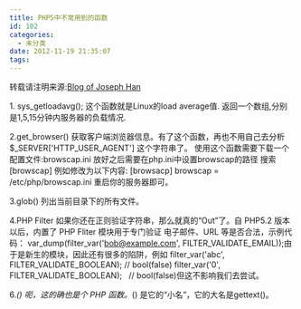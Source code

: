 ```yaml
---
title: PHP5中不常用到的函数
id: 102
categories:
  - 未分类
date: 2012-11-19 21:35:07
tags:
---
```


转载请注明来源:[Blog of Joseph Han](http://blog.joseph-han.net/ "Blog of Joseph Han")

1\. sys_getloadavg();
这个函数就是Linux的load average值.
返回一个数组,分别是1,5,15分钟内服务器的负载情况.

2.get_browser()
获取客户端浏览器信息。有了这个函数，再也不用自己去分析$_SERVER['HTTP_USER_AGENT'] 这个字符串了。
使用这个函数需要下载一个配置文件:browscap.ini
放好之后需要在php.ini中设置browscap的路径
搜索[browscap]
例如修改为以下内容:
[browsacp]
browscap = /etc/php/browscap.ini
重启你的服务器即可。

3.glob()
列出当前目录下的所有文件。

4.PHP Filter
如果你还在正则验证字符串，那么就真的“Out”了。自 PHP5.2 版本以后，内置了 PHP Fliter 模块用于专门验证 电子邮件、URL 等是否合法，示例代码：
var_dump(filter_var('bob@example.com', FILTER_VALIDATE_EMAIL));由于是新生的模块，因此还有很多的陷阱，例如
filter_var('abc', FILTER_VALIDATE_BOOLEAN); // bool(false)
filter_var('0', FILTER_VALIDATE_BOOLEAN);   // bool(false)但这不影响我们去尝试。

6._()
呃，这的确也是个 PHP 函数。_() 是它的“小名”，它的大名是gettext()。

&nbsp;